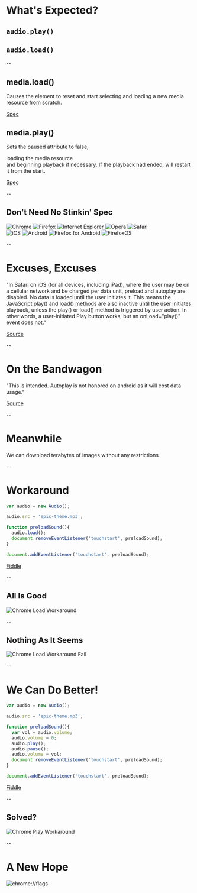 # What's Expected?

## `audio.play()`
## `audio.load()`

--

## media.load()

Causes the element to reset and start selecting and loading a new media resource from scratch.

[Spec](http://www.w3.org/html/wg/drafts/html/master/embedded-content-0.html#loading-the-media-resource)

## media.play()

Sets the paused attribute to false, <div class="fragment grow highlight-red">loading the media resource</div> and beginning playback if necessary. If the playback had ended, will restart it from the start.

[Spec](http://www.w3.org/html/wg/drafts/html/master/embedded-content-0.html#playing-the-media-resource)

--

## Don't Need No Stinkin' Spec

<img class="fragment" src="img/chrome.png" alt="Chrome" />
<img class="fragment" src="img/firefox.png" alt="Firefox" />
<img class="fragment" src="img/ie.png" alt="Internet Explorer" />
<img class="fragment" src="img/opera.png" alt="Opera" />
<img class="fragment" src="img/safari.png" alt="Safari" />
<br />
<img class="fragment" src="img/no-ios.png" alt="iOS" />
<img class="fragment" src="img/no-android.png" alt="Android" />
<img class="fragment" src="img/androidfirefox.png" alt="Firefox for Android" />
<img class="fragment" src="img/firefoxos.png" alt="FirefoxOS" />

--

# Excuses, Excuses

"In Safari on iOS (for all devices, including iPad), where the user may be on a cellular network and be charged per data unit, <span class="fragment highlight-red">preload and autoplay are disabled.</span>
No data is loaded until the user initiates it. This means the <span class="fragment highlight-red">JavaScript play() and load() methods are also inactive until the user initiates playback,</span>
unless the play() or load() method is triggered by user action. In other words, a user-initiated Play button works, but an onLoad="play()" event does not."

[Source](http://developer.apple.com/library/safari/#documentation/AudioVideo/Conceptual/Using_HTML5_Audio_Video/Device-SpecificConsiderations/Device-SpecificConsiderations.html)

--

# On the Bandwagon

"This is intended. Autoplay is not honored on android as it will cost data usage."

[Source](https://code.google.com/p/chromium/issues/detail?id=138132#c6)

--

# Meanwhile

We can download terabytes of images without any restrictions

--

# Workaround

```javascript
var audio = new Audio();

audio.src = 'epic-theme.mp3';

function preloadSound(){
  audio.load();
  document.removeEventListener('touchstart', preloadSound);
}

document.addEventListener('touchstart', preloadSound);
```
[Fiddle](http://jsfiddle.net/phated/zAuXL/)

--

## All Is Good

![Chrome Load Workaround](img/chrome_load1.png)

--

## Nothing As It Seems

![Chrome Load Workaround Fail](img/chrome_load2.png)

--

# We Can Do Better!

```javascript
var audio = new Audio();

audio.src = 'epic-theme.mp3';

function preloadSound(){
  var vol = audio.volume;
  audio.volume = 0;
  audio.play();
  audio.pause();
  audio.volume = vol;
  document.removeEventListener('touchstart', preloadSound);
}

document.addEventListener('touchstart', preloadSound);
```
[Fiddle](http://jsfiddle.net/phated/zAuXL/9/)

--

## Solved?

![Chrome Play Workaround](img/chrome_play.png)

--

# A New Hope

![chrome://flags](img/chrome_flags.png)
